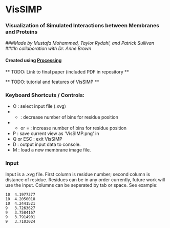 # VisSIMP
### Visualization of Simulated Interactions between Membranes and Proteins
###*Made by Mustafa Mohammed, Taylor Rydahl, and Patrick Sullivan*
###*In collaboration with Dr. Anne Brown*
#### Created using [Processing](https://processing.org/)

** TODO: Link to final paper (included PDF in repository **

** TODO: tutorial and features of VisSIMP **

### Keyboard Shortcuts / Controls:
* O : select input file (.xvg)
* - : decrease number of bins for residue position
* + or = : increase number of bins for residue position
* P : save current view as 'VisSIMP.png' in
* Q or ESC : exit VisSIMP
* D : output input data to console.  
* M : load a new membrane image file.


### Input 
Input is a .xvg file. First column is residue number; second column is distance of residue.  Residues can be in any order currently, future work will use the input.  Columns can be seperated by tab or space.  See example:
````
10	4.1977377
10	4.2050018
10	4.2441521
9	3.7263627
9	3.7584167
9	3.7914901
9	3.7103024
````

